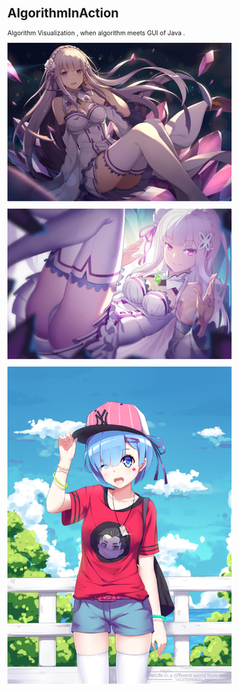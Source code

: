 # AlgorithmInAction
Algorithm Visualization , when algorithm meets GUI of Java .

![正事配图](https://github.com/NoMoreThanAWord/AlgorithmInAction/raw/master/IMG/2.jpg)

![正事配图](https://github.com/NoMoreThanAWord/AlgorithmInAction/raw/master/IMG/1.jpg)

![正事配图](https://github.com/NoMoreThanAWord/AlgorithmInAction/raw/master/IMG/3.png)
